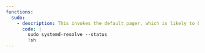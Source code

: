 ```yaml
---
functions:
  sudo:
    - description: This invokes the default pager, which is likely to be [`less`](/ptbins/less/), other functions may apply.
      code: |
        sudo systemd-resolve --status
        !sh
---
```


